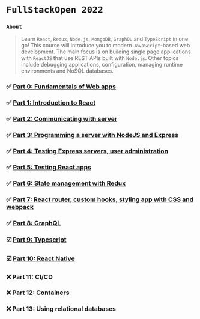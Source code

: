 # `FullStackOpen 2022`

### `About`

> Learn `React`, `Redux`, `Node.js`, `MongoDB`, `GraphQL` and `TypeScript` in one go! This course will introduce you to modern `JavaScript`-based web development. The main focus is on building single page applications with `ReactJS` that use REST APIs built with `Node.js`.
Other topics include debugging applications, configuration, managing runtime environments and NoSQL databases.

### ✅ [Part 0:  Fundamentals of Web apps](https://github.com/adityash1/FullStackOpen-Exercises/tree/main/part0)

### ✅ [Part 1:  Introduction to React](https://github.com/adityash1/FullStackOpen-Exercises/tree/main/part1) 

### ✅ [Part 2:  Communicating with server](https://github.com/adityash1/FullStackOpen-Exercises/tree/main/part2)

### ✅ [Part 3:  Programming a server with NodeJS and Express](https://github.com/adityash1/FullStackOpen-Exercises/tree/main/part3) 

### ✅ [Part 4:  Testing Express servers, user administration](https://github.com/adityash1/FullStackOpen-Exercises/tree/main/part4)

### ✅ [Part 5:  Testing React apps](https://github.com/adityash1/FullStackOpen-Exercises/tree/main/part5)

### ✅ [Part 6:  State management with Redux](https://github.com/adityash1/FullStackOpen-Exercises/tree/main/part6)

### ✅ [Part 7:  React router, custom hooks, styling app with CSS and webpack](https://github.com/adityash1/FullStackOpen-Exercises/tree/main/part7)

### ✅ [Part 8:  GraphQL](https://github.com/adityash1/FullStackOpen-Exercises/tree/main/part8) 

### ☑️ [Part 9:  Typescript](https://github.com/adityash1/FullStackOpen-Exercises/tree/main/part9) 

### ☑️ [Part 10: React Native](https://github.com/adityash1/FullStackOpen-Exercises/tree/main/part10)

### ❌ Part 11: CI/CD 

### ❌ Part 12: Containers

### ❌ Part 13: Using relational databases
